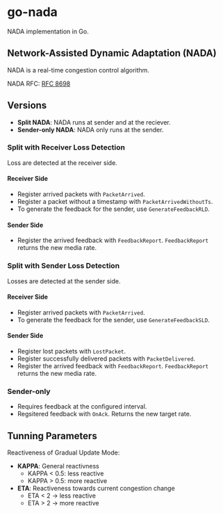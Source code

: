 # go-nada

NADA implementation in Go.

## Network-Assisted Dynamic Adaptation (NADA)
NADA is a real-time congestion control algorithm.

NADA RFC: [RFC 8698](https://www.rfc-editor.org/rfc/rfc8698)

## Versions
* **Split NADA**: NADA runs at sender and at the reciever.
* **Sender-only NADA**: NADA only runs at the sender.

### **Split** with Receiver Loss Detection
Loss are detected at the receiver side.

#### Receiver Side
* Register arrived packets with `PacketArrived`.
* Register a packet without a timestamp with `PacketArrivedWithoutTs`.
* To generate the feedback for the sender, use `GenerateFeedbackRLD`.

#### Sender Side
* Register the arrived feedback with `FeedbackReport`.
  `FeedbackReport` returns the new media rate.

### **Split** with Sender Loss Detection
Losses are detected at the sender side.

#### Receiver Side
* Register arrived packets with `PacketArrived`.
* To generate the feedback for the sender, use `GenerateFeedbackSLD`.

#### Sender Side
* Register lost packets with `LostPacket`.
* Register successfully delivered packets with `PacketDelivered`.
* Register the arrived feedback with `FeedbackReport`.
  `FeedbackReport` returns the new media rate.


### **Sender-only**
* Requires feedback at the configured interval.
* Regsitered feedback with `OnAck`. Returns the new target rate.

## Tunning Parameters

Reactiveness of Gradual Update Mode:
* **KAPPA**: General reactivness
  * KAPPA < 0.5: less reactive
  * KAPPA > 0.5: more reactive
* **ETA**: Reactiveness towards current congestion change
  * ETA < 2 -> less reactive
  * ETA > 2 -> more reactive